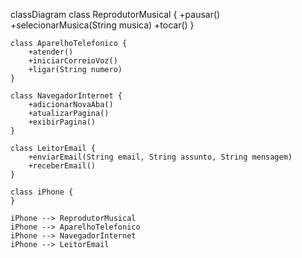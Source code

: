 classDiagram
    class ReprodutorMusical {
        +pausar()
        +selecionarMusica(String musica)
        +tocar()
    }

    class AparelhoTelefonico {
        +atender()
        +iniciarCorreioVoz()
        +ligar(String numero)
    }

    class NavegadorInternet {
        +adicionarNovaAba()
        +atualizarPagina()
        +exibirPagina()
    }

    class LeitorEmail {
        +enviarEmail(String email, String assunto, String mensagem)
        +receberEmail()
    }

    class iPhone {
    }

    iPhone --> ReprodutorMusical
    iPhone --> AparelhoTelefonico
    iPhone --> NavegadorInternet
    iPhone --> LeitorEmail
